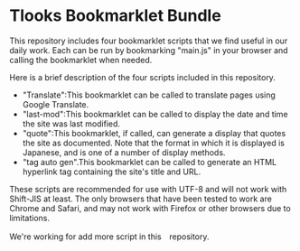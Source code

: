 
# Tlooks Bookmarklet Bundle

This repository includes four bookmarklet scripts that we find useful in our daily work. Each can be run by bookmarking "main.js" in your browser and calling the bookmarklet when needed.

Here is a brief description of the four scripts included in this repository.

* "Translate":This bookmarklet can be called to translate pages using Google Translate.
* "last-mod":This bookmarklet can be called to display the date and time the site was last modified.
* "quote":This bookmarklet, if called, can generate a display that quotes the site as documented. Note that the format in which it is displayed is Japanese, and is one of a number of display methods.
* "tag auto gen".This bookmarklet can be called to generate an HTML hyperlink tag containing the site's title and URL.

These scripts are recommended for use with UTF-8 and will not work with Shift-JIS at least. The only browsers that have been tested to work are Chrome and Safari, and may not work with Firefox or other browsers due to limitations.

We're working for add more script in this　repository.
